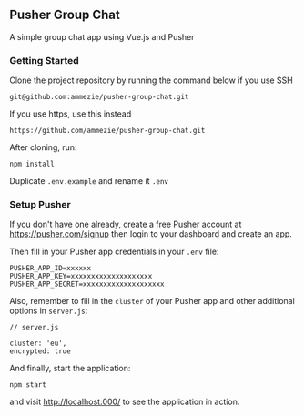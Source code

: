 ## Pusher Group Chat
A simple group chat app using Vue.js and Pusher

### Getting Started

Clone the project repository by running the command below if you use SSH

```
git@github.com:ammezie/pusher-group-chat.git
```

If you use https, use this instead

```
https://github.com/ammezie/pusher-group-chat.git
```

After cloning, run:

```
npm install
```

Duplicate `.env.example` and rename it `.env`

### Setup Pusher

If you don't have one already, create a free Pusher account at https://pusher.com/signup then login to your dashboard and create an app.

Then fill in your Pusher app credentials in your `.env` file:

```
PUSHER_APP_ID=xxxxxx
PUSHER_APP_KEY=xxxxxxxxxxxxxxxxxxxx
PUSHER_APP_SECRET=xxxxxxxxxxxxxxxxxxxx
```

Also, remember to fill in the `cluster` of your Pusher app and other additional options in `server.js`:

```
// server.js

cluster: 'eu',
encrypted: true
```

And finally, start the application:

```
npm start
```

and visit [http://localhost:000/](http://localhost:3000/) to see the application in action.